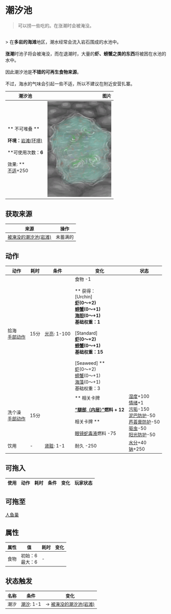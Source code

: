 # 潮汐池  
> 可以捞一些吃的。在涨潮时会被淹没。  
<br>  
> 在<b>多岩的海滩</b>地区，潮水经常会流入岩石围成的水池中。<br><br><b>涨潮</b>时池子将会被淹没，而在退潮时，大量的<b>虾、螃蟹之类的东西</b>将被困在水池的水中。<br><br>因此潮汐池是<b>不错的可再生食物来源</b>。<br><br>不过，海水的气味会引起一些不适，所以不建议在附近安营扎寨。  
  
  潮汐池  |   图片   
 ----  |  ----:   
 ** 不可堆叠 **<br><br>**环境：**[岩滩(环境)](Env_Rocks.md)<br><br>**可使用次数：**6<br><br>** 效果: **<br>[不适](Discomfort.md)+250  |  <img decoding="async" src="Sprite/TidePool.png" href="a.md" style="max-width:300px;max-height:300px;">   
  
## 获取来源  
来源  |  操作  
----  |  ----  
[被淹没的潮汐池(岩滩)](TidePoolFlooded.md)  |  未蓄满的  
## 动作  
动作  |  耗时  |  条件  |  变化  |  状态  
----  |  ----  |  ----  |  ----  |  ----  
拾海<br>[手部动作](HandAction.md)  |  15分  |  [光亮](Light.md): 1-100  |  食物  -1<br><br>** 获得： **<br>** [Urchin] **<br>  [虾](Prawns.md)(0～+2)<br>  [螃蟹](Crab.md)(0～+1)<br>  [海胆](Urchin.md)(0～+1)<br>基础权重：1<br><br>** [Standard] **<br>  [虾](Prawns.md)(0～+2)<br>  [螃蟹](Crab.md)(0～+1)<br>基础权重：15<br><br>** [Seaweed] **<br>  [虾](Prawns.md)(0～+2)<br>  [螃蟹](Crab.md)(0～+1)<br>  [海藻](Seaweed.md)(0～+1)<br>基础权重：3<br>  |    
洗个澡<br>[手部动作](HandAction.md)  |  15分  |    |  ** 相关卡牌 **<br><br>[“腿部（内层）”](tag_Clothing.md)燃料 + 12<br><br>** 相关卡牌 **<br><br>[眼镜蛇毒液](W_CobraSpit.md)燃料  -75  |  [湿度](Wetness.md)+100<br>[情绪](Morale.md)+1<br>[污垢](Filth.md)-150<br>[泥巴防护](MudProtection.md)-50<br>[芦荟膏防护](AloeVeraGelProtection.md)-50<br>[驱虫](BugRepellentApplied.md)-50<br>[阳光防护](SunProtection.md)-50  
饮用<br>  |  -  |  [肾脏](IfKidneys.md): 1-1  |  耐久  -250  |  [水分](Hydration.md)+40<br>[钠](Sodium.md)+250  
## 可拖入  
使用  |  动作  |  耗时  |  条件  |  变化  |  玩家状态  
----  |  ----  |  ----  |  ----  |  ----  |  ----  
## 可拖至  
[人鱼巢](MermaidNest.md)  
## 属性   
属性  |  值  |  耗时  |  变化  
----  |  ----  |  ----  |  ----  
食物  |  初始：6<br>最大：6  |  -  |    
## 状态触发  
名称  |  条件  |  变化  
----  |  ----  |  ----  
潮汐  |  [潮汐](Tides.md): 1-1  |  → [被淹没的潮汐池(岩滩)](TidePoolFlooded.md)  
